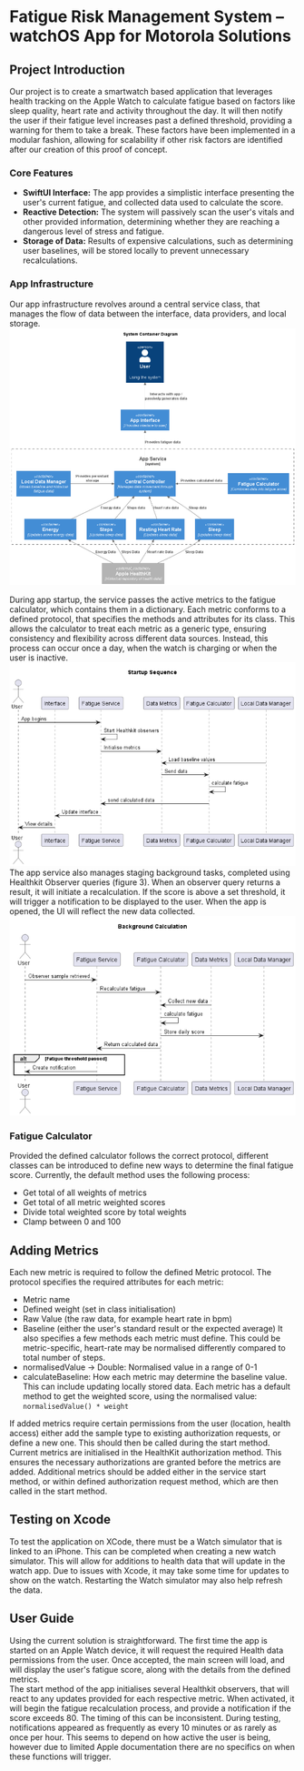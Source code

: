 # Fatigue Risk Management System – watchOS App for Motorola Solutions
## Project Introduction
Our project is to create a smartwatch based application that leverages health tracking on the Apple Watch to calculate fatigue based on factors like sleep quality, heart rate and activity throughout the day. It will then notify the user if their fatigue level increases past a defined threshold, providing a warning for them to take a break. These factors have been implemented in a modular fashion, allowing for scalability if other risk factors are identified after our creation of this proof of concept.

### Core Features
- **SwiftUI Interface:** The app provides a simplistic interface presenting the user's current fatigue, and collected data used to calculate the score.  
- **Reactive Detection:** The system will passively scan the user's vitals and other provided information, determining whether they are reaching a dangerous level of stress and fatigue. 
- **Storage of Data:** Results of expensive calculations, such as determining user baselines, will be stored locally to prevent unnecessary recalculations.

### App Infrastructure
Our app infrastructure revolves around a central service class, that manages the flow of data between the interface, data providers, and local storage.
<img src="assets/container-diagram.png">  

During app startup, the service passes the active metrics to the fatigue calculator, which contains them in a dictionary. Each metric conforms to a defined protocol, that specifies the methods and attributes for its class. This allows the calculator to treat each metric as a generic type, ensuring consistency and flexibility across different data sources. Instead, this process can occur once a day, when the watch is charging or when the user is inactive. 
<img src="assets/startup.png">
The app service also manages staging background tasks, completed using Healthkit Observer queries (figure 3). When an observer query returns a result, it will initiate a recalculation. If the score is above a set threshold, it will trigger a notification to be displayed to the user. When the app is opened, the UI will reflect the new data collected.
<img src="assets/background-calculation.png">  

### Fatigue Calculator
Provided the defined calculator follows the correct protocol, different classes can be introduced to define new ways to determine the final fatigue score. Currently, the default method uses the following process:
- Get total of all weights of metrics
- Get total of all metric weighted scores
- Divide total weighted score by total weights
- Clamp between 0 and 100

## Adding Metrics
Each new metric is required to follow the defined Metric protocol. The protocol specifies the required attributes for each metric:
- Metric name
- Defined weight (set in class initialisation)
- Raw Value (the raw data, for example heart rate in bpm)
- Baseline (either the user's standard result or the expected average)
It also specifies a few methods each metric must define. This could be metric-specific, heart-rate may be normalised differently compared to total number of steps.
- normalisedValue -> Double: Normalised value in a range of 0-1
- calculateBaseline: How each metric may determine the baseline value. This can include updating locally stored data.
Each metric has a default method to get the weighted score, using the normalised value:  
``normalisedValue() * weight``

If added metrics require certain permissions from the user (location, health access) either add the sample type to existing authorization requests, or define a new one. This should then be called during the start method.  
Current metrics are initialised in the HealthKit authorization method. This ensures the necessary authorizations are granted before the metrics are added.
Additional metrics should be added either in the service start method, or within defined authorization request method, which are then called in the start method.

## Testing on Xcode
To test the application on XCode, there must be a Watch simulator that is linked to an iPhone. This can be completed when creating a new watch simulator. This will allow for additions to health data that will update in the watch app. Due to issues with Xcode, it may take some time for updates to show on the watch. Restarting the Watch simulator may also help refresh the data.

## User Guide
Using the current solution is straightforward. The first time the app is started on an Apple Watch device, it will request the required Health data permissions from the user. Once accepted, the main screen will load, and will display the user's fatigue score, along with the details from the defined metrics.  
The start method of the app initialises several Healthkit observers, that will react to any updates provided for each respective metric. When activated, it will begin the fatigue recalculation process, and provide a notification if the score exceeds 80. The timing of this can be inconsistent. During testing, notifications appeared as frequently as every 10 minutes or as rarely as once per hour. This seems to depend on how active the user is being, however due to limited Apple documentation there are no specifics on when these functions will trigger.
